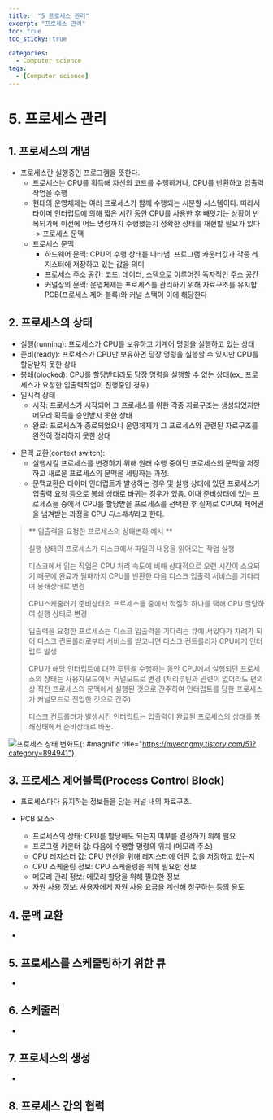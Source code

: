 ```yaml
---
title:  "5 프로세스 관리"
excerpt: "프로세스 관리"
toc: true
toc_sticky: true

categories:
  - Computer science
tags:
  - [Computer science]
---  
```


# 5. 프로세스 관리 #

## 1. 프로세스의 개념 ##
- 프로세스란 실행중인 프로그램을 뜻한다.
  - 프로세스는 CPU를 획득해 자신의 코드를 수행하거나, CPU를 반환하고 입출력작업을 수행
  - 현대의 운영체제는 여러 프로세스가 함께 수행되는 시분할 시스템이다. 따라서 타이머 인터럽트에 의해 짧은 시간 동안 CPU를 사용한 후 빼앗기는 상황이 반복되기에 이전에 어느 명령까지 수행했는지 정확한 상태를 재현할 필요가 있다 -> 프로세스 문맥
  - 프로세스 문맥
    - 하드웨어 문맥: CPU의 수행 상태를 나타냄. 프로그램 카운터값과 각종 레지스터에 저장하고 있는 값을 의미
    - 프로세스 주소 공간: 코드, 데이터, 스택으로 이루어진 독자적인 주소 공간
    - 커널상의 문맥: 운영체제는 프로세스를 관리하기 위해 자료구조를 유지함. PCB(프로세스 제어 블록)와 커널 스택이 이에 해당한다

## 2. 프로세스의 상태 ##
- 실행(running): 프로세스가 CPU를 보유하고 기계어 명령을 실행하고 있는 상태
- 준비(ready): 프로세스가 CPU만 보유하면 당장 명령을 실행할 수 있지만 CPU를 할당받지 못한 상태
- 봉쇄(blocked): CPU를 할당받더라도 당장 명령을 실행할 수 없는 상태(ex_ 프로세스가 요청한 입출력작업이 진행중인 경우)
- 일시적 상태
  - 시작: 프로세스가 시작되어 그 프로세스를 위한 각종 자료구조는 생성되었지만 메모리 획득을 승인받지 못한 상태
  - 완료: 프로세스가 종료되었으나 운영체제가 그 프로세스와 관련된 자료구조를 완전히 정리하지 못한 상태

* 문맥 교환(context switch): 
  * 실행시킬 프로세스를 변경하기 위해 원래 수행 중이던 프로세스의 문맥을 저장하고 새로운 프로세스의 문맥을 세팅하는 과정. 
  * 문맥교환은 타이머 인터럽트가 발생하는 경우 및 실행 상태에 있던 프로세스가 입출력 요청 등으로 봉쇄 상태로 바뀌는 경우가 있음. 이때 준비상태에 있는 프로세스들 중에서 CPU를 할당받을 프로세스를 선택한 후 실제로 CPU의 제어권을 넘겨받는 과정을 CPU <i>디스패치</i>라고 한다.

> ** 입출력을 요청한 프로세스의 상태변화 예시 **
>
>실행 상태의 프로세스가 디스크에서 파일의 내용을 읽어오는 작업 실행
>
>디스크에서 읽는 작업은 CPU 처리 속도에 비해 상대적으로 오랜 시간이 소요되기 때문에 완료가 될때까지 CPU를 반환한 다음 디스크 입출력 서비스를 기다리며 봉쇄상태로 변경
>
> CPU스케줄러가 준비상태의 프로세스들 중에서 적절히 하나를 택해 CPU 할당하여 실행 상태로 변경
> 
> 입출력을 요청한 프로세스는 디스크 입출력을 기다리는 큐에 서있다가 차례가 되어 디스크 컨트롤러로부터 서비스를 받고나면 디스크 컨트롤러가 CPU에게 인터럽트 발생
> 
> CPU가 해당 인터럽트에 대한 루틴을 수행하는 동안 CPU에서 실행되던 프로세스의 상태는 사용자모드에서 커널모드로 변경 (처리루틴과 관련이 없더라도 편의상 직전 프로세스의 문맥에서 실행된 것으로 간주하여 인터럽트를 당한 프로세스가 커널모드로 진입한 것으로 간주)
>
>  디스크 컨트롤러가 발생시킨 인터럽트는 입출력이 완료된 프로세스의 상태를 봉쇄상태에서 준비상태로 바꿈.

![프로세스 상태 변화도](https://img1.daumcdn.net/thumb/R1280x0/?scode=mtistory2&fname=https%3A%2F%2Fblog.kakaocdn.net%2Fdn%2Fbk1fjx%2FbtqHUaHNaBH%2Fzj3UTEgBteU7RsZWLQUGxK%2Fimg.jpg){: #magnific title="https://myeongmy.tistory.com/51?category=894941"}

## 3. 프로세스 제어블록(Process Control Block) ##

- 프로세스마다 유지하는 정보들을 담는 커널 내의 자료구조.

- PCB 요소>  
  - 프로세스의 상태: CPU를 할당해도 되는지 여부를 결정하기 위해 필요
  - 프로그램 카운터 값: 다음에 수행할 명령의 위치 (메모리 주소)
  - CPU 레지스터 값: CPU 연산을 위해 레지스터에 어떤 값을 저장하고 있는지
  - CPU 스케줄링 정보: CPU 스케줄링을 위해 필요한 정보 
  - 메모리 관리 정보: 메모리 할당을 위해 필요한 정보
  - 자원 사용 정보: 사용자에게 자원 사용 요금을 계산해 청구하는 등의 용도

## 4. 문맥 교환 ##
- 

## 5. 프로세스를 스케줄링하기 위한 큐 ##
-
## 6. 스케줄러 ##
- 
## 7. 프로세스의 생성 ##
- 
## 8. 프로세스 간의 협력
